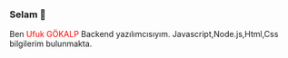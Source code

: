 ### Selam 👋
<p>Ben <a style="color:red;">Ufuk GÖKALP<a/> Backend yazılımcısıyım. Javascript,Node.js,Html,Css bilgilerim bulunmakta.</p>

